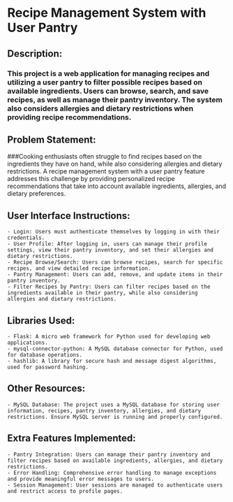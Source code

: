 # Recipe Management System with User Pantry

## Description:
### This project is a web application for managing recipes and utilizing a user pantry to filter possible recipes based on available ingredients. Users can browse, search, and save recipes, as well as manage their pantry inventory. The system also considers allergies and dietary restrictions when providing recipe recommendations.

## Problem Statement:
###Cooking enthusiasts often struggle to find recipes based on the ingredients they have on hand, while also considering allergies and dietary restrictions. A recipe management system with a user pantry feature addresses this challenge by providing personalized recipe recommendations that take into account available ingredients, allergies, and dietary preferences.

## User Interface Instructions:
    - Login: Users must authenticate themselves by logging in with their credentials.
    - User Profile: After logging in, users can manage their profile settings, view their pantry inventory, and set their allergies and dietary restrictions.
    - Recipe Browse/Search: Users can browse recipes, search for specific recipes, and view detailed recipe information.
    - Pantry Management: Users can add, remove, and update items in their pantry inventory.
    - Filter Recipes by Pantry: Users can filter recipes based on the ingredients available in their pantry, while also considering allergies and dietary restrictions.

## Libraries Used:
    - Flask: A micro web framework for Python used for developing web applications.
    - mysql-connector-python: A MySQL database connector for Python, used for database operations.
    - hashlib: A library for secure hash and message digest algorithms, used for password hashing.

## Other Resources:
    - MySQL Database: The project uses a MySQL database for storing user information, recipes, pantry inventory, allergies, and dietary restrictions. Ensure MySQL server is running and properly configured.

## Extra Features Implemented:
    - Pantry Integration: Users can manage their pantry inventory and filter recipes based on available ingredients, allergies, and dietary restrictions.
    - Error Handling: Comprehensive error handling to manage exceptions and provide meaningful error messages to users.
    - Session Management: User sessions are managed to authenticate users and restrict access to profile pages.
